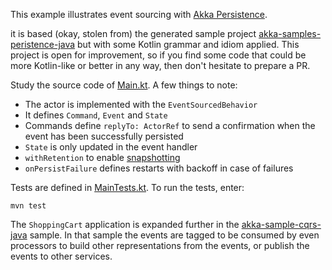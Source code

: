 This example illustrates event sourcing with [Akka Persistence](https://doc.akka.io/docs/akka/2.6/typed/persistence.html).

it is based (okay, stolen from) the generated sample project [akka-samples-peristence-java]() but with some Kotlin
grammar and idiom applied. This project is open for improvement, so if you find some code that could be more Kotlin-like or better
in any way, then don't hesitate to prepare a PR.

Study the source code of [Main.kt](src/main/kotlin/Main.kt). A few things to note:

* The actor is implemented with the `EventSourcedBehavior`
* It defines `Command`, `Event` and `State`
* Commands define `replyTo: ActorRef` to send a confirmation when the event has been successfully persisted
* `State` is only updated in the event handler
* `withRetention` to enable [snapshotting](https://doc.akka.io/docs/akka/2.6/typed/persistence-snapshot.html)
* `onPersistFailure` defines restarts with backoff in case of failures

Tests are defined in [MainTests.kt](src/test/kotlin/MainTests.kt).
To run the tests, enter:

```
mvn test
```

The `ShoppingCart` application is expanded further in the [akka-sample-cqrs-java](https://developer.lightbend.com/docs/akka-platform-guide/microservices-tutorial/) sample. 
In that sample the events are tagged to be consumed by even processors to build other representations from the events,
or publish the events to other services.

